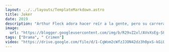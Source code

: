 ```yaml
---
layout: ../../layouts/TemplateMarkdown.astro
title: Joker
date: 2019
description: "Arthur Fleck adora hacer reír a la gente, pero su carrera como comediante es un fracaso. El repudio social, la marginación y una serie de trágicos acontecimientos lo conducen por el sendero de la locura y, finalmente, cae en el mundo del crimen."
image:
  url: "https://blogger.googleusercontent.com/img/b/R29vZ2xl/AVvXsEg-SFjOFqVTaCJQRoKsxYFpo3kuwnGHcL5ebp-NooJqi9BYsCxS7t0EiiSqp8oW68NeOLQSJ1wLTzhw2PSM4VdsdBdUCFcQ8-Bx91MGQT5Q63k8ZwDTkrHpb-_83_bdaZPlsL9-zVVuRXI7/s320/Joker-102434398-large.jpg"
tags: ["Drama", " Crimen"]
video: "https://drive.google.com/file/d/1-CqWom2cWfzJJON42dz3h0pxS-kGiLxW/preview"
---
```

